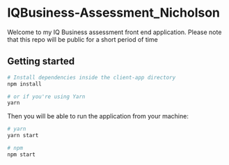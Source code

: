# IQBusiness-Assessment_Nicholson

Welcome to my IQ Business assessment front end application. Please note that this repo will be public for a short period of time

## Getting started

```sh
# Install dependencies inside the client-app directory
npm install

# or if you're using Yarn
yarn
```
Then you will be able to run the application from your machine:

```sh
# yarn
yarn start 

# npm
npm start 
```